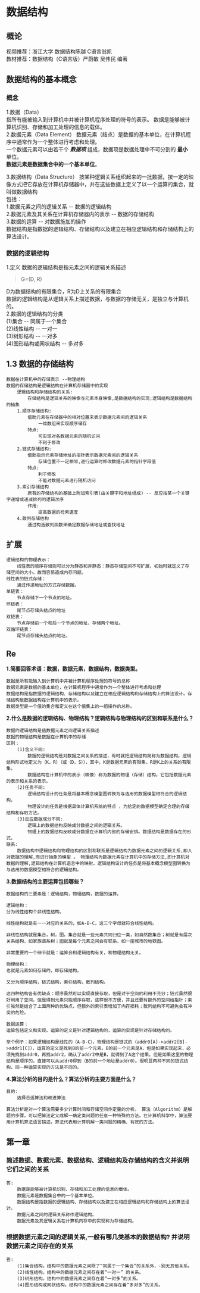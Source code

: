 # 数据结构

## 概论

视频推荐：浙江大学 数据结构陈越 C语言翁凯  
教材推荐：数据结构（C语言版）严蔚敏 吴伟民 编著

## 数据结构的基本概念

### 概念

1.数据（Data）  
    指所有能被输入到计算机中并被计算机程序处理的符号的表示。
    数据是能够被计算机识别、存储和加工处理的信息的载体。  
2.数据元素（Data Element）
    数据元素（结点）是数据的基本单位，在计算机程序中通常作为一个整体进行考虑和处理。  
    一个数据元素可以由若干个 ***数据项*** 组成，数据项是数据处理中不可分割的 **最小** 单位。  
**数据元素是数据集合中的一个基本单位**。

3.数据结构（Data Structure）
    按某种逻辑关系组织起来的一批数据，按一定的映像方式把它存放在计算机存储器中，并在这些数据上定义了以一个运算的集合，就叫做数据结构  
    包括：  
            1.数据元素之间的逻辑关系 -- 数据的逻辑结构  
            2.数据元素及其关系在计算机存储器内的表示 -- 数据的存储结构  
            3.数据的运算 -- 对数据施加的操作  
    数据结构是指数据的逻辑结构、存储结构以及建立在相应逻辑结构和存储结构上的算法设计。

### 数据的逻辑结构

1.定义
    数据的逻辑结构是指元素之间的逻辑关系描述
>G=(D, R)

D为数据结构的有限集合，R为D上关系的有限集合  
数据的逻辑结构是从逻辑关系上描述数据，与数据的存储无关，是独立与计算机的。  
2.数据的逻辑结构的分类  
    (1)集合 -- 同属于一个集合  
    (2)线性结构 -- 一对一  
    (3)树形结构 -- 一对多  
    (4)图形结构或网状结构 -- 多对多

## 1.3 数据的存储结构

    数据在计算机中的存储表示 --物理结构
    数据的存储结构是逻辑结构在计算机存储器中的实现
        逻辑结构和存储结构的关系:
            存储结构是逻辑关系的映像与元素本身映像,是数据结构的实现;逻辑结构是数据结构的抽象
        1.顺序存储结构:
            借助元素在存储器中的相对位置来表示数据元素间的逻辑关系
                一维数组来实现顺序储存
            特点:
                可实现对各数据元素的随机访问
                不利于修改
        2.链式存储结构:
            借助指示元素存储地址的指针表示数据元素间的逻辑关系
                存储位置不一定相邻,进行运算时修改数据元素的指针字段值
            特点:
                利于修改
                不能对数据元素进行随机访问
        3.索引存储结构
            原有的存储结构的基础上附加索引表(由关键字和地址组成) -- 反应按某一个关键字递增或递减排列的逻辑次序
            作用:
                提高数据的检索速度
        4.散列存储结构
            通过构造散列函数来确定数据存储地址或查找地址

## 扩展

    逻辑结构的物理表示：
        线性表的顺序存储则可以分为静态和非静态：静态存储空间不可扩展，初始时就定义了存储空间的大小，故而容易造成内存问题。
    线性表的链式存储：
        通过传递地址的方式存储数据。
    单链表：
        节点存储下一个节点的地址。
    环链表：
        尾节点存储头结点的地址
    双链表：
        节点存储前一个和后一个节点的地址，存储两个地址。
    双循环链表：
        尾节点存储头结点的地址。

## Re

**1.简要回答术语：数据，数据元素，数据结构，数据类型。**

    数据是所有能输入到计算机中并被计算机程序处理的符号的总称
    数据元素是数据的基本单位，在计算机程序中通常作为一个整体进行考虑和处理
    数据结构是指数据的逻辑结构、存储结构以及建立在相应逻辑结构和存储结构上的算法设计。存储结构是数据结构在计算机中的表示。
    数据类型是一个值的集合和定义在这个值集上的一组操作的总称。

**2.什么是数据的逻辑结构、物理结构？逻辑结构与物理结构的区别和联系是什么？**

    数据的逻辑结构是值数据元素之间逻辑关系描述
    数据的物理结构是数据在计算机中的存储
    区别：
        (1)含义不同:
            数据的逻辑结构是对数据之间关系的描述，有时就把逻辑结构简称为数据结构。逻辑结构形式地定义为（K，R）（或（D，S）），其中，K是数据元素的有限集，R是K上的关系的有限集。
            数据结构在计算机中的表示（映像）称为数据的物理（存储）结构。它包括数据元素的表示和关系的表示。
        (2)任务不同:
            逻辑结构设计的任务是将基本概念模型图转换为与选用的数据模型相符合的逻辑结构。
            物理设计的任务是根据具体计算机系统的特点 ，为给定的数据模型确定合理的存储结构和存取方法。
        (3)反应数据成分不同:
            逻辑上的数据结构反映成分数据之间的逻辑关系。
            物理上的数据结构反映成分数据在计算机内部的存储安排。数据结构是数据存在的形式。
    联系:
        数据结构中逻辑结构和物理结构的区别和联系是逻辑结构为数据元素之间的逻辑关系,即人对数据的理解,而进行抽象的模型 。 物理结构为数据元素在计算机中的存储方法,即计算机对数据的理解,逻辑结构在计算机语言中的映射，逻辑结构设计的任务是将基本概念模型图转换为与选用的数据模型相符合的逻辑结构。

**3.数据结构的主要运算包括哪些？**

    数据结构的三要素是：逻辑结构，物理结构，数据的运算。

    逻辑结构：
    分为线性结构个非线性结构。

    线性结构就是有一一对应的关系的，如A-B-C，这三个字母就符合线性结构。

    非线性结构就是集合，树，图。集合就是一些元素共同归位一类，如自然数集合；树就是有层次关系结构，如家族谱系树；图就是每个元素之间会有联系，如一座城市的地铁图。

    非常重要的一个细节就是：运算会和逻辑结构有关，和物理结构无关。

    物理结构：
    也就是元素如何存储的，即存储结构。

    又分为顺序结构，链式结构，索引结构，散列结构。

    这四种结构各有优缺点：顺序虽然可以实现直接存取，但是对于空间的利用不充分；链式虽然很好利用了空间，但是得到元素只能顺序存取，这样很不方便，并且还要有额外的空间给指针；索引虽然是结合了上面两种的优缺点，但额外的索引表增加了内存损耗；散列结构不可避免会有冲突的危险。

    数据运算：
    运算包括定义和实现。运算的定义是针对逻辑结构的，运算的实现是针对存储结构的。

    举个例子：如果逻辑结构是线性的（A-B-C），物理结构是链式的（addr0[A]->addr2[B]->addr1[C]），运算的定义是找到B的前一个元素。B的前一个元素是A，但是如果实现起来，必须先找到addr0，再找addr2，确认了addr2中是B，就得到了A这个结果。但是如果这里的物理结构是顺序的，直接可以从addr0得到（B的前一个地址是addr0）。很明显两种不同的链式结构，同一种运算实现的方法是不同的。

**4.算法分析的目的是什么？算法分析的主要方面是什么？**

    目的:
        选择合适算法和改进算法
    
    算法分析是对一个算法需要多少计算时间和存储空间作定量的分析。 算法（Algorithm）是解题的步骤，可以把算法定义成解一确定类问题的任意一种特殊的方法。在计算机科学中，算法要用计算机算法语言描述，算法代表用计算机解一类问题的精确、有效的方法。

## 第一章

### 简述数据、数据元素、数据结构、逻辑结构及存储结构的含义并说明它们之间的关系

    答:
        数据是能够被计算机识别、存储和加工处理的信息的载体。
        数据元素是数据集合中的一个基本单位。
        数据结构是指数据的逻辑结构、存储结构以及建立在相应逻辑结构和存储结构上的算法设计。
        数据元素之间的逻辑关系称作逻辑结构。
        数据元素及其逻辑关系在计算机内存中的实现称为存储结构。

### 根据数据元素之间的逻辑关系,一般有哪几类基本的数据结构? 并说明数据元素之间存在的关系

    答:
        (1)集合结构。结构中的数据元素之间除了“同属于一个集合”的关系外，-别无其他关系。
        (2)线性结构。结构中的数据元素之间存在着“一对一” 的关系。
        (3)树形结构。结构中的数据元素之间存在着“一对多”的关系。
        (4)图形结构或网状结构。结构中的数据元素之间存在着“多对多”的关系。
